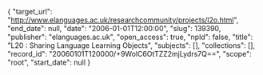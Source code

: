 {
  "target_url": "http://www.elanguages.ac.uk/researchcommunity/projects/l2o.html", 
  "end_date": null, 
  "date": "2006-01-01T12:00:00", 
  "slug": 139390, 
  "publisher": "elanguages.ac.uk", 
  "open_access": true, 
  "npld": false, 
  "title": "L20 : Sharing Language Learning Objects", 
  "subjects": [], 
  "collections": [], 
  "record_id": "20060101T120000/+9WolC6OtTZZ2mjLydrs7Q==", 
  "scope": "root", 
  "start_date": null
}

